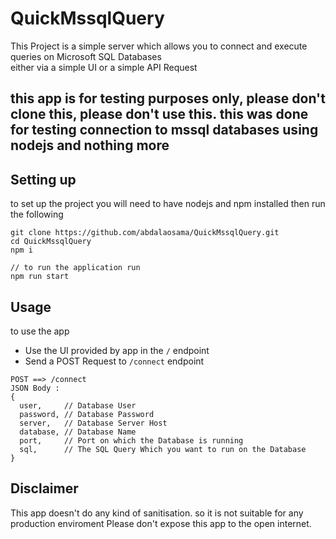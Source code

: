 # QuickMssqlQuery
This Project is a simple server which allows you to connect and execute queries on Microsoft SQL Databases <br>
either via a simple UI or a simple API Request

## this app is for testing purposes only, please don't clone this, please don't use this. this was done for testing connection to mssql databases using nodejs and nothing more

## Setting up
to set up the project you will need to have nodejs and npm installed then run the following
```
git clone https://github.com/abdalaosama/QuickMssqlQuery.git
cd QuickMssqlQuery
npm i

// to run the application run
npm run start
``` 

## Usage
to use the app
- Use the UI provided by app in the `/` endpoint
- Send a POST Request to `/connect` endpoint
```
POST ==> /connect
JSON Body :
{
  user,     // Database User
  password, // Database Password
  server,   // Database Server Host
  database, // Database Name
  port,     // Port on which the Database is running
  sql,      // The SQL Query Which you want to run on the Database
}
```

## Disclaimer
This app doesn't do any kind of sanitisation. so it is not suitable for any production enviroment Please don't expose this app to the open internet.


